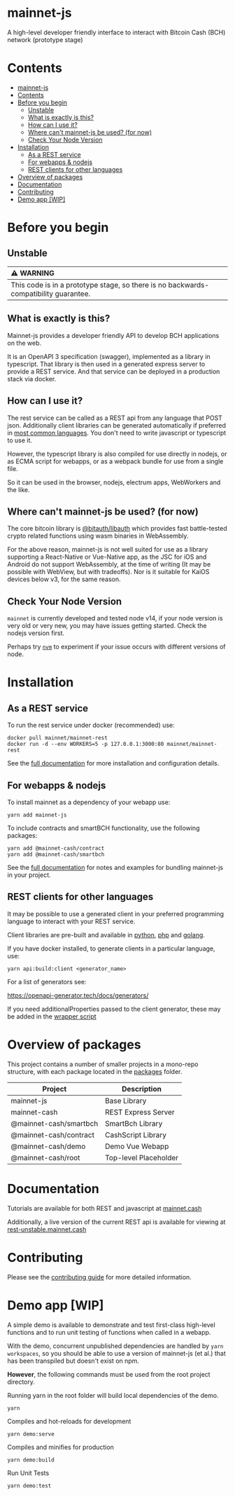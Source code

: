 # mainnet-js

A high-level developer friendly interface to interact with Bitcoin Cash (BCH) network (prototype stage)

# Contents

- [mainnet-js](#mainnet-js)
- [Contents](#contents)
- [Before you begin](#before-you-begin)
  - [Unstable](#unstable)
  - [What is exactly is this?](#what-is-exactly-is-this)
  - [How can I use it?](#how-can-i-use-it)
  - [Where can't mainnet-js be used? (for now)](#where-cant-mainnet-js-be-used-for-now)
  - [Check Your Node Version](#check-your-node-version)
- [Installation](#installation)
  - [As a REST service](#as-a-rest-service)
  - [For webapps & nodejs](#for-webapps--nodejs)
  - [REST clients for other languages](#rest-clients-for-other-languages)
- [Overview of packages](#overview-of-packages)
- [Documentation](#documentation)
- [Contributing](#contributing)
- [Demo app [WIP]](#demo-app-wip)

# Before you begin

## Unstable

| :warning: WARNING                                                                    |
| :----------------------------------------------------------------------------------- |
| This code is in a prototype stage, so there is no backwards-compatibility guarantee. |

## What is exactly is this? 

Mainnet-js provides a developer friendly API to develop BCH applications on the web.

It is an OpenAPI 3 specification (swagger), implemented as a library in typescript. That library is then used in a generated express server to provide a REST service. And that service can be deployed in a production stack via docker.

## How can I use it?

The rest service can be called as a REST api from any language that POST json. Additionally client libraries can be generated automatically if preferred in [most common languages](https://openapi-generator.tech/docs/generators/). You don't need to write javascript or typescript to use it.

However, the typescript library is also compiled for use directly in nodejs, or as ECMA script for webapps, or as a webpack bundle for use from a single file.

So it can be used in the browser, nodejs, electrum apps, WebWorkers and the like. 

## Where can't mainnet-js be used? (for now)

The core bitcoin library is [@bitauth/libauth](https://libauth.org/) which provides fast battle-tested crypto related functions using wasm binaries in WebAssembly.

For the above reason, mainnet-js is not well suited for use as a library supporting a React-Native or Vue-Native app, as the JSC for iOS and Android do not support WebAssembly, at the time of writing (It may be possible with WebView, but with tradeoffs). Nor is it suitable for KaiOS devices below v3, for the same reason.

## Check Your Node Version

`mainnet` is currently developed and tested node v14, if your node version is very old or very new, you may have issues getting started. Check the nodejs version first.

Perhaps try [`nvm`](https://github.com/nvm-sh/nvm#about) to experiment if your issue occurs with different versions of node.

# Installation

## As a REST service

To run the rest service under docker (recommended) use:

    docker pull mainnet/mainnet-rest
    docker run -d --env WORKERS=5 -p 127.0.0.1:3000:80 mainnet/mainnet-rest

See the [full documentation](https://mainnet.cash/tutorial/running-rest.html) for more installation and configuration details.


  ## For webapps & nodejs

To install mainnet as a dependency of your webapp use:

    yarn add mainnet-js

To include contracts and smartBCH functionality, use the following packages:

    yarn add @mainnet-cash/contract
    yarn add @mainnet-cash/smartbch

See the [full documentation](https://mainnet.cash/tutorial/shipping-mainnet.html) for notes and examples for bundling mainnet-js in your project.

## REST clients for other languages

It may be possible to use a generated client in your preferred programming language to interact with your REST service.

Client libraries are pre-built and available in [python](https://github.com/mainnet-cash/mainnet-python-generated), [php](https://github.com/mainnet-cash/mainnet-php-generated) and [golang](https://github.com/mainnet-cash/mainnet-go-generated).

If you have docker installed, to generate clients in a particular language, use:

    yarn api:build:client <generator_name>

For a list of generators see:

https://openapi-generator.tech/docs/generators/

If you need additionalProperties passed to the client generator, these may be added in the [wrapper script](swagger/generate.js)



# Overview of packages

This project contains a number of smaller projects in a mono-repo structure, with each package located in the [packages](packages/) folder.

| Project                | Description           |
| ---------------------- | --------------------- |
| mainnet-js             | Base Library          |
| mainnet-cash           | REST Express Server   |
| @mainnet-cash/smartbch | SmartBch Library      |
| @mainnet-cash/contract | CashScript Library    |
| @mainnet-cash/demo     | Demo Vue Webapp       |
| @mainnet-cash/root     | Top-level Placeholder |

# Documentation

Tutorials are available for both REST and javascript at [mainnet.cash](https://mainnet.cash)

Additionally, a live version of the current REST api is available for viewing at [rest-unstable.mainnet.cash](https://rest-unstable.mainnet.cash)

# Contributing

Please see the [contributing guide](./CONTRIBUTING.md) for more detailed information. 

# Demo app [WIP]

A simple demo is available to demonstrate and test first-class high-level functions and to run unit testing of functions when called in a webapp.

With the demo, concurrent unpublished dependencies are handled by `yarn workspaces`,
so you should be able to use a version of mainnet-js (et al.) that has been transpiled but doesn't exist on npm.

**However**, the following commands must be used from the root project directory.

Running yarn in the root folder will build local dependencies of the demo.

```
yarn
```

Compiles and hot-reloads for development

```
yarn demo:serve
```

Compiles and minifies for production

```
yarn demo:build
```

Run Unit Tests

```
yarn demo:test
```
